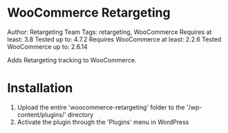 # WooCommerce Retargeting #
Author: Retargeting Team
Tags: retargeting, WooCommerce
Requires at least: 3.8
Tested up to: 4.7.2
Requires WooCommerce at least: 2.2.6
Tested WooCommerce up to: 2.6.14

Adds Retargeting tracking to WooCommerce.

# Installation #

1. Upload the entire 'woocommerce-retargeting' folder to the '/wp-content/plugins/' directory
2. Activate the plugin through the 'Plugins' menu in WordPress
